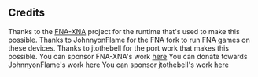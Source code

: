 ## Credits

Thanks to the [FNA-XNA](https://github.com/FNA-XNA/FNA) project for the runtime that's used to make this possible.
Thanks to JohnnyonFlame for the FNA fork to run FNA games on these devices.
Thanks to jtothebell for the port work that makes this possible.
You can sponsor FNA-XNA's work [here](https://github.com/sponsors/flibitijibibo)
You can donate towards JohnnyonFlame's work [here](https://ko-fi.com/johnnyonflame)
You can sponsor jtothebell's work [here](https://github.com/sponsors/jtothebell)

